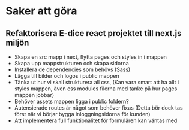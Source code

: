 # Saker att göra

## Refaktorisera E-dice react projektet till next.js miljön 
- Skapa en src mapp i next, flytta pages och styles in i mappen
- Skapa upp mappstrukturen och skapa sidorna
- Installera de dependencies som behövs (Sass)
- Lägga till bilder och logos i public mappen 
- Tänka ut hur vi skall strukturera all css, (Kan vara smart att ha allt i styles mappen, även css modules filerna med tanke på hur pages mappen jobbar)
- Behöver assets mappen ligga i public foldern?
- Autensierade routes är något som behöver fixas (Detta bör dock tas först när vi börjar bygga inloggningsidorna för kunden)
- Att implementera full funktionalitet för formulären kan väntas med